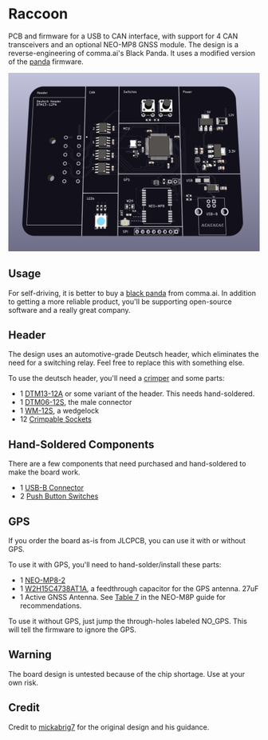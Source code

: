 # Raccoon
PCB and firmware for a USB to CAN interface, with support for 4 CAN transceivers and an optional NEO-MP8 GNSS module. The design is a reverse-engineering of comma.ai's Black Panda. It uses a modified version of the [panda](https://github.com/commaai/panda) firmware.

![board](https://raw.githubusercontent.com/barbinbrad/raccoon/main/black-raccoon.png)

## Usage
For self-driving, it is better to buy a [black panda](https://comma.ai/shop/products/panda) from comma.ai. In addition to getting a more reliable product, you'll be supporting open-source software and a really great company.

## Header
The design uses an automotive-grade Deutsch header, which eliminates the need for a switching relay. Feel free to replace this with something else. 

To use the deutsch header, you'll need a [crimper](https://www.buydeutsch.com/collections/crimpers/products/18890) and some parts:

- 1 [DTM13-12A](https://www.alliedelec.com/product/te-connectivity/dtm13-12pa/70979342/) or some variant of the header. This needs hand-soldered.
- 1 [DTM06-12S](https://www.buydeutsch.com/collections/dtm-series/products/dtm06-12sa), the male connector
- 1 [WM-12S](https://www.buydeutsch.com/collections/dtm-series/products/wm-12s), a wedgelock
- 12 [Crimpable Sockets](https://www.buydeutsch.com/products/0462-201-20141)

## Hand-Soldered Components
There are a few components that need purchased and hand-soldered to make the board work.
- 1 [USB-B Connector](https://www.digikey.com/en/products/detail/molex,-llc/0670688000/773801)
- 2 [Push Button Switches](https://www.mouser.com/ProductDetail/Grayhill/95C06C3RAT)

## GPS
If you order the board as-is from JLCPCB, you can use it with or without GPS. 

To use it with GPS, you'll need to hand-solder/install these parts:

- 1 [NEO-MP8-2](https://www.digikey.com/en/products/detail/u-blox/NEO-M8P-2/6150645)
- 1 [W2H15C4738AT1A](https://www.digikey.com/en/products/detail/avx-corporation/W2H15C4738AT1A/2004490), a feedthrough capacitor for the GPS antenna. 27uF
- 1 Active GNSS Antenna. See [Table 7](https://www.u-blox.com/sites/default/files/NEO-8Q-NEO-M8-FW3_HIM_UBX-15029985.pdf) in the NEO-M8P guide for recommendations. 

To use it without GPS, just jump the through-holes labeled NO_GPS. This will tell the firmware to ignore the GPS.

## Warning
The board design is untested because of the chip shortage. Use at your own risk.

## Credit
Credit to [mickabrig7](https://github.com/mickabrig7/raccoon) for the original design and his guidance.